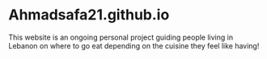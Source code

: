 # Ahmadsafa21.github.io


This website is an ongoing personal project guiding people living in Lebanon on where to go eat depending on the cuisine they feel like having!
